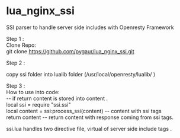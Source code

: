 lua_nginx_ssi
=============

SSI parser to handle server side includes with Openresty Framework

Step 1 :    
Clone Repo:    
git clone https://github.com/pygaur/lua_nginx_ssi.git

Step 2 :    

copy ssi folder into lualib folder (/usr/local/openresty/lualib/    )

Step 3 :    
How to use  into code:    
-- if return content is stored into content .    
            local ssi = require "ssi.ssi"       
            local content = ssi:process_ssi(content)   -- content with ssi tags    
            return content   -- return content with response coming from ssi tags.    
  

ssi.lua handles two directive file, virtual of server side include tags .
